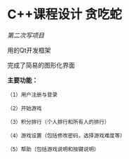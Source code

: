 # C++课程设计 贪吃蛇

*第二次写项目*

用的Qt开发框架

完成了简易的图形化界面

**主要功能：**

```
（1）用户注册与登录

（2）开始游戏

（3）积分排行（个人排行和所有人的排行）

（4）游戏设置（包括修改密码，选择游戏难度等）

（5）帮助（包括游戏说明和按键说明）
```

